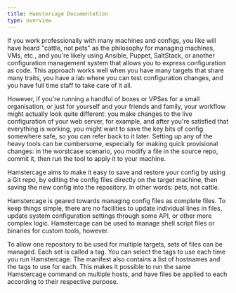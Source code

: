 ```yaml
---
title: Hamstercage Documentation
type: overview
---
```

If you work professionally with many machines and configs, you like will have heard "cattle, not pets" as the philosophy for managing machines, VMs, etc., and you're likely using Ansible, Puppet, SaltStack, or another configuration management system that allows you to express configuration as code. This approach works well when you have many targets that share many traits, you have a lab where you can test configuration changes, and you have full time staff to take care of it all.

However, if you're running a handful of boxes or VPSes for a small organisation, or just for yourself and your friends and family, your workflow might actually look quite different: you make changes to the live configuration of your web server, for example, and after you're satisfied that everything is working, you might want to save the key bits of config somewhere safe, so you can refer back to it later. Setting up any of the heavy tools can be cumbersome, especially for making quick provisional changes: in the worstcase scenario, you modify a file in the source repo, commit it, then run the tool to apply it to your machine.

Hamstercage aims to make it easy to save and restore your config by using a Git repo, by editing the config files directly on the target machine, then saving the new config into the repository. In other words: pets, not cattle.

Hamstercage is geared towards managing config files as complete files. To keep things simple, there are no facilities to update individual lines in files, update system configuration settings through some API, or other more complex logic. Hamstercage can be used to manage shell script files or binaries for custom tools, however.

To allow one repository to be used for multiple targets, sets of files can be managed. Each set is called a tag. You can select the tags to use each time you run Hamstercage. The manifest also contains a list of hostnames and the tags to use for each. This makes it possible to run the same Hamstercage command on multiple hosts, and have files be applied to each according to their respective purpose. 
